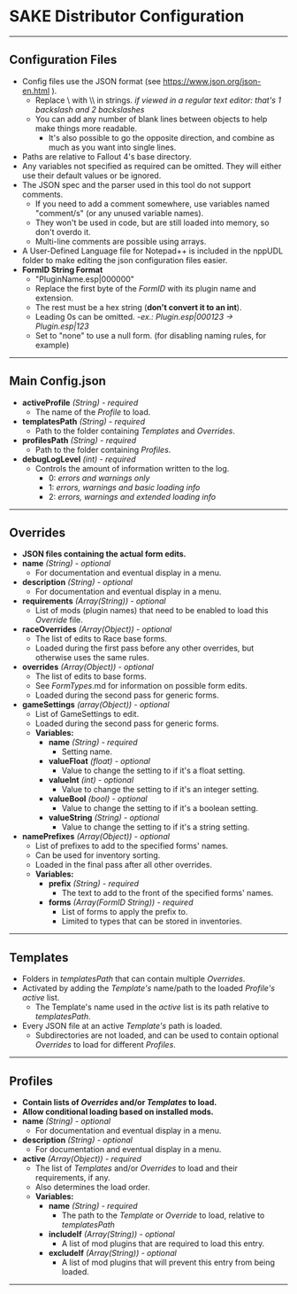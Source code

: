 # SAKE Distributor Configuration

------------------------------------------------------------------------------------
## Configuration Files

- Config files use the JSON format (see https://www.json.org/json-en.html ).
	- Replace \\ with \\\\ in strings.  *if viewed in a regular text editor: that's 1 backslash and 2 backslashes*
	- You can add any number of blank lines between objects to help make things more readable.
		- It's also possible to go the opposite direction, and combine as much as you want into single lines.
- Paths are relative to Fallout 4's base directory.
- Any variables not specified as required can be omitted. They will either use their default values or be ignored.
- The JSON spec and the parser used in this tool do not support comments.
	- If you need to add a comment somewhere, use variables named "comment/s" (or any unused variable names).
	- They won't be used in code, but are still loaded into memory, so don't overdo it.
	- Multi-line comments are possible using arrays.
- A User-Defined Language file for Notepad++ is included in the nppUDL folder to make editing the json configuration files easier.
- **FormID String Format**
	- "PluginName.esp|000000"
	- Replace the first byte of the *FormID* with its plugin name and extension.
	- The rest must be a hex string (**don't convert it to an int**).
	- Leading 0s can be omitted. *-ex.:  Plugin.esp|000123 -> Plugin.esp|123*
	- Set to "none" to use a null form. (for disabling naming rules, for example)

------------------------------------------------------------------------------------
## Main Config.json

- **activeProfile** *(String) - required*
	- The name of the *Profile* to load.
- **templatesPath** *(String) - required*
	- Path to the folder containing *Templates* and *Overrides*.
- **profilesPath** *(String) - required*
	- Path to the folder containing *Profiles*.
- **debugLogLevel** *(int) - required*
	- Controls the amount of information written to the log.
		- 0: *errors and warnings only*
		- 1: *errors, warnings and basic loading info*
		- 2: *errors, warnings and extended loading info*

------------------------------------------------------------------------------------
## Overrides

- **JSON files containing the actual form edits.**
- **name** *(String) - optional*
	- For documentation and eventual display in a menu.
- **description** *(String) - optional*
	- For documentation and eventual display in a menu.
- **requirements** *(Array(String)) - optional*
	- List of mods (plugin names) that need to be enabled to load this *Override* file.
- **raceOverrides** *(Array(Object)) - optional*
	- The list of edits to Race base forms.
	- Loaded during the first pass before any other overrides, but otherwise uses the same rules.
- **overrides** *(Array(Object)) - optional*
	- The list of edits to base forms.
	- See *FormTypes*.md for information on possible form edits.
	- Loaded during the second pass for generic forms.
- **gameSettings** *(array(Object)) - optional*
	- List of GameSettings to edit.
	- Loaded during the second pass for generic forms.
	- **Variables:**
		- **name** *(String) - required*
			- Setting name.
		- **valueFloat** *(float) - optional*
			- Value to change the setting to if it's a float setting.
		- **valueInt** *(int) - optional*
			- Value to change the setting to if it's an integer setting.
		- **valueBool** *(bool) - optional*
			- Value to change the setting to if it's a boolean setting.
		- **valueString** *(String) - optional*
			- Value to change the setting to if it's a string setting.
- **namePrefixes** *(Array(Object)) - optional*
	- List of prefixes to add to the specified forms' names.
	- Can be used for inventory sorting.
	- Loaded in the final pass after all other overrides.
	- **Variables:**
		- **prefix** *(String) - required*
			- The text to add to the front of the specified forms' names.
		- **forms** *(Array(FormID String)) - required*
			- List of forms to apply the prefix to.
			- Limited to types that can be stored in inventories.

------------------------------------------------------------------------------------
## Templates

- Folders in *templatesPath* that can contain multiple *Overrides*.
- Activated by adding the *Template's* name/path to the loaded *Profile's* *active* list.
	- The Template's name used in the *active* list is its path relative to *templatesPath*.
- Every JSON file at an active *Template's* path is loaded.
	- Subdirectories are not loaded, and can be used to contain optional *Overrides* to load for different *Profiles*.

------------------------------------------------------------------------------------
## Profiles

- **Contain lists of *Overrides* and/or *Templates* to load.**
- **Allow conditional loading based on installed mods.**
- **name** *(String) - optional*
	- For documentation and eventual display in a menu.
- **description** *(String) - optional*
	- For documentation and eventual display in a menu.
- **active** *(Array(Object)) - required*
	- The list of *Templates* and/or *Overrides* to load and their requirements, if any.
	- Also determines the load order.
	- **Variables:**
		- **name** *(String) - required*
			- The path to the *Template* or *Override* to load, relative to *templatesPath*
		- **includeIf** *(Array(String)) - optional*
			- A list of mod plugins that are required to load this entry.
		- **excludeIf** *(Array(String)) - optional*
			- A list of mod plugins that will prevent this entry from being loaded.

------------------------------------------------------------------------------------
